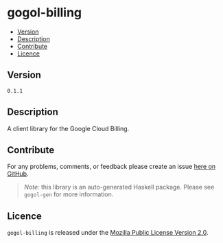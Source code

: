 # gogol-billing

* [Version](#version)
* [Description](#description)
* [Contribute](#contribute)
* [Licence](#licence)


## Version

`0.1.1`


## Description

A client library for the Google Cloud Billing.


## Contribute

For any problems, comments, or feedback please create an issue [here on GitHub](https://github.com/brendanhay/gogol/issues).

> _Note:_ this library is an auto-generated Haskell package. Please see `gogol-gen` for more information.


## Licence

`gogol-billing` is released under the [Mozilla Public License Version 2.0](http://www.mozilla.org/MPL/).
